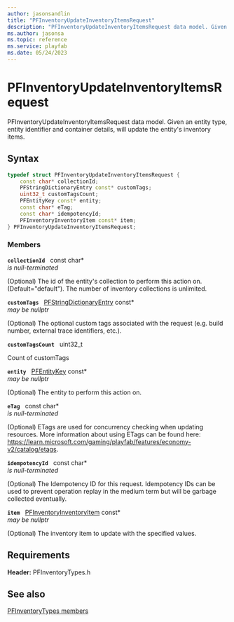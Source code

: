 ```yaml
---
author: jasonsandlin
title: "PFInventoryUpdateInventoryItemsRequest"
description: "PFInventoryUpdateInventoryItemsRequest data model. Given an entity type, entity identifier and container details, will update the entity's inventory items."
ms.author: jasonsa
ms.topic: reference
ms.service: playfab
ms.date: 05/24/2023
---
```


# PFInventoryUpdateInventoryItemsRequest  

PFInventoryUpdateInventoryItemsRequest data model. Given an entity type, entity identifier and container details, will update the entity's inventory items.  

## Syntax  
  
```cpp
typedef struct PFInventoryUpdateInventoryItemsRequest {  
    const char* collectionId;  
    PFStringDictionaryEntry const* customTags;  
    uint32_t customTagsCount;  
    PFEntityKey const* entity;  
    const char* eTag;  
    const char* idempotencyId;  
    PFInventoryInventoryItem const* item;  
} PFInventoryUpdateInventoryItemsRequest;  
```
  
### Members  
  
**`collectionId`** &nbsp; const char*  
*is null-terminated*  
  
(Optional) The id of the entity's collection to perform this action on. (Default="default"). The number of inventory collections is unlimited.
  
**`customTags`** &nbsp; [PFStringDictionaryEntry](../../pftypes/structs/pfstringdictionaryentry.md) const*  
*may be nullptr*  
  
(Optional) The optional custom tags associated with the request (e.g. build number, external trace identifiers, etc.).
  
**`customTagsCount`** &nbsp; uint32_t  
  
Count of customTags
  
**`entity`** &nbsp; [PFEntityKey](../../pftypes/structs/pfentitykey-c.md) const*  
*may be nullptr*  
  
(Optional) The entity to perform this action on.
  
**`eTag`** &nbsp; const char*  
*is null-terminated*  
  
(Optional) ETags are used for concurrency checking when updating resources. More information about using ETags can be found here: https://learn.microsoft.com/gaming/playfab/features/economy-v2/catalog/etags.
  
**`idempotencyId`** &nbsp; const char*  
*is null-terminated*  
  
(Optional) The Idempotency ID for this request. Idempotency IDs can be used to prevent operation replay in the medium term but will be garbage collected eventually.
  
**`item`** &nbsp; [PFInventoryInventoryItem](pfinventoryinventoryitem.md) const*  
*may be nullptr*  
  
(Optional) The inventory item to update with the specified values.
  
  
## Requirements  
  
**Header:** PFInventoryTypes.h
  
## See also  
[PFInventoryTypes members](../pfinventorytypes_members.md)  

  
  
